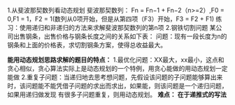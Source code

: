 1.从斐波那契数列看动态规划
斐波那契数列： Fn = Fn−1 + Fn−2（n>=2）,F0 = 0,F1 = 1，F2 = 1(数列从0项开始，但是从第四项（F3）开始，F3 = F2 + F1)
练习：使⽤递归和⾮递归的⽅法来求解斐波那契数列的第n项
2.钢铁切割问题
某公司出售钢条，出售价格与钢条⻓度之间的关系如下表：
问题：现有⼀段⻓度为n的钢条和上⾯的价格表，求切割钢条⽅案，使得总收益最⼤。

**能用动态规划思路求解的题目的特点：**
1.最优化问题：XX最大，xx最小，这点和贪心相似，贪心算法实际上是动态规划的一个特例，用贪心能做的用动态规划一定能做
2.重复子问题：当递归地去思考想问题，先假设该问题的子问题能够算出来时，该问题能不能凭借子问题的求出而求出，如果能，则该问题是一个递归问题，如果用递归做发现
有很多子问题重复，则用动态规划。
**难点：
在于递推式的写法**